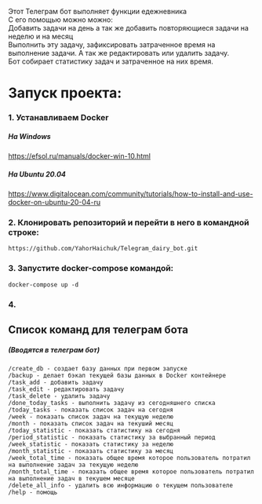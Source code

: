 Этот Телеграм бот выполняет функции едежневника  
С его помощью можно можно:  
Добавить задачи на день а так же добавить повторяющиеся задачи на  неделю и на месяц  
Выполнить эту задачу, зафиксировать затраченное время на выполнение задачи.
А так же редактировать или удалить задачу.  
Бот собирает статистику задач и затраченное на них время.  
# Запуск проекта:

### 1. Устанавливаем Docker
##### На Windows  
https://efsol.ru/manuals/docker-win-10.html

##### На Ubuntu 20.04
https://www.digitalocean.com/community/tutorials/how-to-install-and-use-docker-on-ubuntu-20-04-ru

### 2. Клонировать репозиторий и перейти в него в командной строке:
```https://github.com/YahorHaichuk/Telegram_dairy_bot.git```

### 3. Запустите docker-compose командой:  
```docker-compose up -d```

### 4. 
## Список команд для телеграм бота
##### (Вводятся в телеграм бот)
```
/create_db - создает базу данных при первом запуске
/backup - делает бэкап текущей базы данных в Docker контейнере
/task_add - добавить задачу
/task_edit - редактировать задачу
/task_delete - удалить задачу
/done_today_tasks - выполнить задачу из сегодняшнего списка
/today_tasks - показать список задач на сегодня
/week - показать список задач на текущую неделю
/month - показать список задач на текуший месяц
/today_statistic - показать статистику на сегодня
/period_statistic - показать статистику за выбранный период
/week_statistic - показать статистику за неделю
/month_statistic - показать статистику за месяц
/week_total_time - показать общее время которое пользователь потратил на выполнение задач за текущую неделю
/month_total_time - показать общее время которое пользователь потратил на выполнение задач в текушем месяце
/delete_all_info - удалить всю информацию о текущем пользователе
/help - помощь
```



